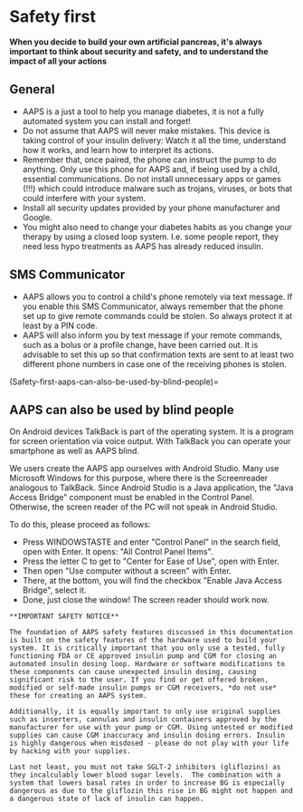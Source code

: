 # Safety first

**When you decide to build your own artificial pancreas, it's always important to think about security and safety, and to understand the impact of all your actions**

## General

- AAPS is a just a tool to help you manage diabetes, it is not a fully automated system you can install and forget!
- Do not assume that AAPS will never make mistakes. This device is taking control of your insulin delivery: Watch it all the time, understand how it works, and learn how to interpret its actions.
- Remember that, once paired, the phone can instruct the pump to do anything. Only use this phone for AAPS and, if being used by a child, essential communications. Do not install unnecessary apps or games (!!!) which could introduce malware such as trojans, viruses, or bots that could interfere with your system.
- Install all security updates provided by your phone manufacturer and Google.
- You might also need to change your diabetes habits as you change your therapy by using a closed loop system. I.e. some people report, they need less hypo treatments as AAPS has already reduced insulin.

## SMS Communicator

- AAPS allows you to control a child's phone remotely via text message. If you enable this SMS Communicator, always remember that the phone set up to give remote commands could be stolen. So always protect it at least by a PIN code.
- AAPS will also inform you by text message if your remote commands, such as a bolus or a profile change, have been carried out. It is advisable to set this up so that confirmation texts are sent to at least two different phone numbers in case one of the receiving phones is stolen.

(Safety-first-aaps-can-also-be-used-by-blind-people)=
## AAPS can also be used by blind people

On Android devices TalkBack is part of the operating system. It is a program for screen orientation via voice output. With TalkBack you can operate your smartphone as well as AAPS blind.

We users create the AAPS app ourselves with Android Studio. Many use Microsoft Windows for this purpose, where there is the Screenreader analogous to TalkBack. Since Android Studio is a Java application, the "Java Access Bridge" component must be enabled in the Control Panel. Otherwise, the screen reader of the PC will not speak in Android Studio.

To do this, please proceed as follows:

- Press WINDOWSTASTE and enter "Control Panel" in the search field, open with Enter. It opens: "All Control Panel Items".
- Press the letter C to get to "Center for Ease of Use", open with Enter.
- Then open "Use computer without a screen" with Enter.
- There, at the bottom, you will find the checkbox "Enable Java Access Bridge", select it.
- Done, just close the window! The screen reader should work now.

```{note}
**IMPORTANT SAFETY NOTICE**

The foundation of AAPS safety features discussed in this documentation is built on the safety features of the hardware used to build your system. It is critically important that you only use a tested, fully functioning FDA or CE approved insulin pump and CGM for closing an automated insulin dosing loop. Hardware or software modifications to these components can cause unexpected insulin dosing, causing significant risk to the user. If you find or get offered broken, modified or self-made insulin pumps or CGM receivers, *do not use* these for creating an AAPS system.

Additionally, it is equally important to only use original supplies such as inserters, cannulas and insulin containers approved by the manufacturer for use with your pump or CGM. Using untested or modified supplies can cause CGM inaccuracy and insulin dosing errors. Insulin is highly dangerous when misdosed - please do not play with your life by hacking with your supplies.

Last not least, you must not take SGLT-2 inhibitors (gliflozins) as they incalculably lower blood sugar levels.  The combination with a system that lowers basal rates in order to increase BG is especially dangerous as due to the gliflozin this rise in BG might not happen and a dangerous state of lack of insulin can happen.
```
